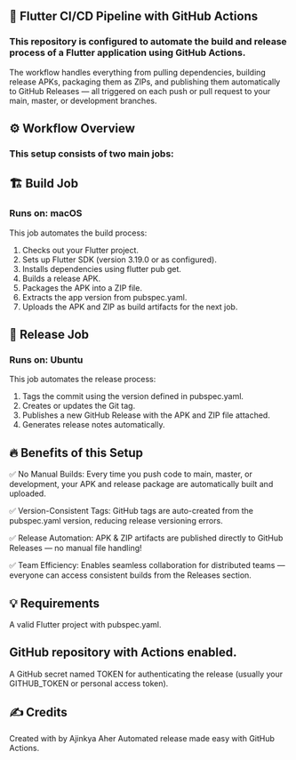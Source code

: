 ## 🚀 Flutter CI/CD Pipeline with GitHub Actions
### This repository is configured to automate the build and release process of a Flutter application using GitHub Actions.

The workflow handles everything from pulling dependencies, building release APKs, packaging them as ZIPs, and publishing them automatically to GitHub Releases — all triggered on each push or pull request to your main, master, or development branches.

## ⚙️ Workflow Overview
### This setup consists of two main jobs:

## 🏗️ Build Job
### Runs on: macOS

This job automates the build process:

1. Checks out your Flutter project.
2. Sets up Flutter SDK (version 3.19.0 or as configured).
3. Installs dependencies using flutter pub get.
4. Builds a release APK.
5. Packages the APK into a ZIP file.
6. Extracts the app version from pubspec.yaml.
7. Uploads the APK and ZIP as build artifacts for the next job.

## 🚀 Release Job
### Runs on: Ubuntu

This job automates the release process:
1. Tags the commit using the version defined in pubspec.yaml.
2. Creates or updates the Git tag.
3. Publishes a new GitHub Release with the APK and ZIP file attached.
4. Generates release notes automatically.


## 🔥 Benefits of this Setup
✅ No Manual Builds: Every time you push code to main, master, or development, your APK and release package are automatically built and uploaded.

✅ Version-Consistent Tags: GitHub tags are auto-created from the pubspec.yaml version, reducing release versioning errors.

✅ Release Automation: APK & ZIP artifacts are published directly to GitHub Releases — no manual file handling!

✅ Team Efficiency: Enables seamless collaboration for distributed teams — everyone can access consistent builds from the Releases section.


## 💡 Requirements
A valid Flutter project with pubspec.yaml.

## GitHub repository with Actions enabled.

A GitHub secret named TOKEN for authenticating the release (usually your GITHUB_TOKEN or personal access token).

## ✍️ Credits
Created with by Ajinkya Aher
Automated release made easy with GitHub Actions.


